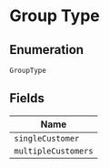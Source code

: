 
# Group Type

## Enumeration

`GroupType`

## Fields

| Name |
|  --- |
| `singleCustomer` |
| `multipleCustomers` |

